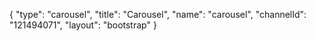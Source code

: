 {
    "type": "carousel",
    "title": "Carousel",
    "name": "carousel",
    "channelId": "121494071",
    "layout": "bootstrap"
}